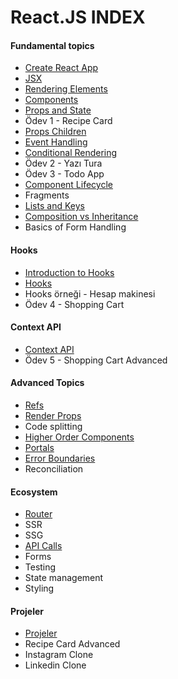 # React.JS INDEX

#### Fundamental topics ####
- [Create React App](create-react-app/)
- [JSX](jsx/)
- [Rendering Elements](rendering-elements/)
- [Components](components/) 
- [Props and State](props-and-state/)
- Ödev 1 - Recipe Card
- [Props Children](props-children/)
- [Event Handling](event-handling/)
- [Conditional Rendering](conditional-rendering/)
- Ödev 2 - Yazı Tura
- Ödev 3 - Todo App
- [Component Lifecycle](component-lifecycle/)
- Fragments
- [Lists and Keys](list-and-keys/)
- [Composition vs Inheritance](composition-vs-inheritance/)
- Basics of Form Handling

#### Hooks ####
- [Introduction to Hooks](basic-hooks/)
- [Hooks](hooks/)
- Hooks örneği - Hesap makinesi
- Ödev 4 - Shopping Cart

#### Context API ####
- [Context API](context-api/)
- Ödev 5 - Shopping Cart Advanced

#### Advanced Topics ####
-  [Refs](refs/)
-  [Render Props](render-props/)
-  Code splitting
-  [Higher Order Components](higher-order-components/)
-  [Portals](react-portals/)
-  [Error Boundaries](error-boundaries/)
-  Reconciliation

#### Ecosystem ####
-  [Router](router/)
-  SSR
-  SSG
-  [API Calls](api-calls/)
-  Forms
-  Testing
-  State management
-  Styling

#### Projeler ####
- [Projeler](projeler.md)
- Recipe Card Advanced
- Instagram Clone
- Linkedin Clone
